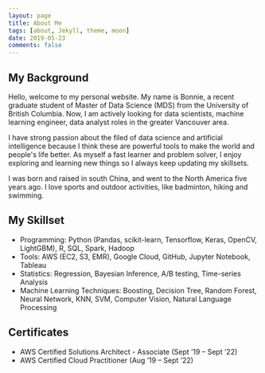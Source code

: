 ```yaml
---
layout: page
title: About Me
tags: [about, Jekyll, theme, moon]
date: 2019-05-23
comments: false
---
```


## My Background
Hello, welcome to my personal website. My name is Bonnie, a recent graduate student of Master of Data Science (MDS) from the University of British Columbia. Now, I am actively looking for data scientists, machine learning engineer, data analyst roles in the greater Vancouver area.

I have strong passion about the filed of data science and artificial intelligence because I think these are powerful tools to make the world and people's life better. As myself a fast learner and problem solver, I enjoy exploring and learning new things so I always keep updating my skillsets.

I was born and raised in south China, and went to the North America five years ago. I love sports and outdoor activities, like badminton, hiking and swimming.


## My Skillset
   - Programming: Python (Pandas, scikit-learn, Tensorflow, Keras, OpenCV, LightGBM), R, SQL, Spark, Hadoop
   - Tools: AWS (EC2, S3, EMR), Google Cloud, GitHub, Jupyter Notebook, Tableau
   - Statistics: Regression, Bayesian Inference, A/B testing, Time-series Analysis
   - Machine Learning Techniques: Boosting, Decision Tree, Random Forest, Neural Network, KNN, SVM, Computer Vision, Natural Language Processing

## Certificates
- AWS Certified Solutions Architect - Associate (Sept ’19 – Sept ’22)
- AWS Certified Cloud Practitioner (Aug ’19 – Sept ’22)

